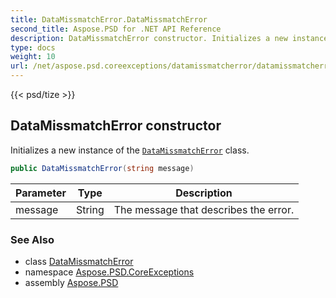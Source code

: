 ```yaml
---
title: DataMissmatchError.DataMissmatchError
second_title: Aspose.PSD for .NET API Reference
description: DataMissmatchError constructor. Initializes a new instance of the DataMissmatchError class
type: docs
weight: 10
url: /net/aspose.psd.coreexceptions/datamissmatcherror/datamissmatcherror/
---
```

{{< psd/tize >}}
## DataMissmatchError constructor

Initializes a new instance of the [`DataMissmatchError`](../) class.

```csharp
public DataMissmatchError(string message)
```

| Parameter | Type | Description |
| --- | --- | --- |
| message | String | The message that describes the error. |

### See Also

* class [DataMissmatchError](../)
* namespace [Aspose.PSD.CoreExceptions](../../datamissmatcherror/)
* assembly [Aspose.PSD](../../../)


